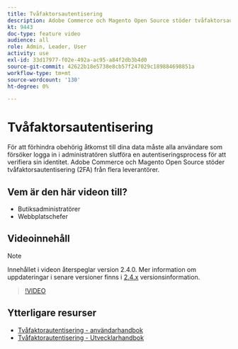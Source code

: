 ```yaml
---
title: Tvåfaktorsautentisering
description: Adobe Commerce och Magento Open Source stöder tvåfaktorsautentisering (2FA) från flera leverantörer. Lär dig hur tvåfaktorsautentiseringsfunktioner kan skydda din butiks administratör.
kt: 9443
doc-type: feature video
audience: all
role: Admin, Leader, User
activity: use
exl-id: 33d17977-f02e-492a-ac95-a84f2db3b4d0
source-git-commit: 42622b18e5738e8cb57f247029c189884698851a
workflow-type: tm+mt
source-wordcount: '130'
ht-degree: 0%

---
```


# Tvåfaktorsautentisering

För att förhindra obehörig åtkomst till dina data måste alla användare som försöker logga in i administratören slutföra en autentiseringsprocess för att verifiera sin identitet. Adobe Commerce och Magento Open Source stöder tvåfaktorsautentisering (2FA) från flera leverantörer.

## Vem är den här videon till?

- Butiksadministratörer
- Webbplatschefer

## Videoinnehåll

>[!NOTE]
>
>Innehållet i videon återspeglar version 2.4.0. Mer information om uppdateringar i senare versioner finns i [2.4.x](https://devdocs.magento.com/guides/v2.4/release-notes/bk-release-notes.html) versionsinformation.

>[!VIDEO](https://video.tv.adobe.com/v/339104?quality=12&learn=on)

## Ytterligare resurser

- [Tvåfaktorautentisering - användarhandbok](https://docs.magento.com/user-guide/stores/security-two-factor-authentication.html)
- [Tvåfaktorautentisering - Utvecklarhandbok](https://devdocs.magento.com/guides/v2.4/security/two-factor-authentication.html)
